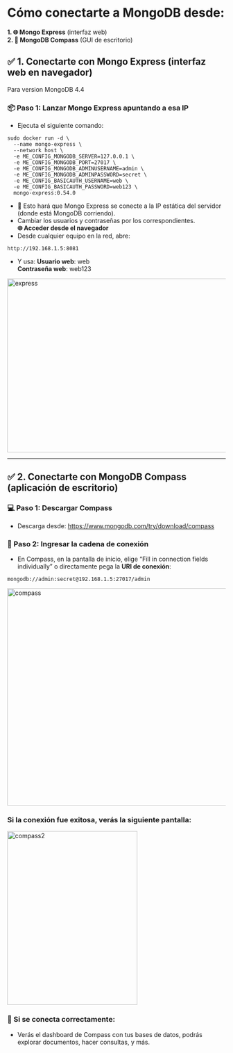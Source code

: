 # Cómo conectarte a MongoDB desde:

**1. 🌐 Mongo Express** (interfaz web)\
**2. 🧭 MongoDB Compass** (GUI de escritorio)

## ✅ 1. Conectarte con Mongo Express (interfaz web en navegador)
Para version MongoDB 4.4
### 📦 Paso 1: Lanzar Mongo Express apuntando a esa IP
- Ejecuta el siguiente comando:
```
sudo docker run -d \
  --name mongo-express \
  --network host \
  -e ME_CONFIG_MONGODB_SERVER=127.0.0.1 \
  -e ME_CONFIG_MONGODB_PORT=27017 \
  -e ME_CONFIG_MONGODB_ADMINUSERNAME=admin \
  -e ME_CONFIG_MONGODB_ADMINPASSWORD=secret \
  -e ME_CONFIG_BASICAUTH_USERNAME=web \
  -e ME_CONFIG_BASICAUTH_PASSWORD=web123 \
  mongo-express:0.54.0
```
- 🔐 Esto hará que Mongo Express se conecte a la IP estática del servidor (donde está MongoDB corriendo).
- Cambiar los usuarios y contraseñas por los correspondientes.\
**🌐 Acceder desde el navegador**
- Desde cualquier equipo en la red, abre:
```
http://192.168.1.5:8081
```
- Y usa:
**Usuario web**: web\
**Contraseña web**: web123
<image src="https://github.com/aruipal/Docker/blob/main/recursos/express.JPG" alt="express" width="800" height="400">

___

## ✅ 2. Conectarte con MongoDB Compass (aplicación de escritorio)
### 💻 Paso 1: Descargar Compass
- Descarga desde: https://www.mongodb.com/try/download/compass

### 🔗 Paso 2: Ingresar la cadena de conexión
- En Compass, en la pantalla de inicio, elige “Fill in connection fields individually” o directamente pega la **URI de conexión**:
```
mongodb://admin:secret@192.168.1.5:27017/admin
```
<image src="https://github.com/aruipal/Docker/blob/main/recursos/compass.JPG" alt="compass" width="800" height="500">
  
### Si la conexión fue exitosa, verás la siguiente pantalla:

<image src="https://github.com/aruipal/Docker/blob/main/recursos/compass2.JPG" alt="compass2" width="300" height="400">


### 🚀 Si se conecta correctamente:
- Verás el dashboard de Compass con tus bases de datos, podrás explorar documentos, hacer consultas, y más.


